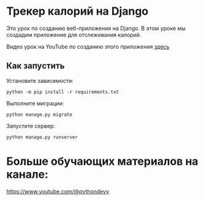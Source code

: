 # Трекер калорий на Django

Это урок по созданию веб-приложения на Django. В этом уроке мы создадим приложение для отслеживания калорий.

Видео урок на YouTube по созданию этого приложения [здесь](https://www.youtube.com/watch?v=ynHiC9w4lp4&ab_channel=%D0%94%D0%BC%D0%B8%D1%82%D1%80%D0%B8%D0%B9%D0%90%D0%B2%D0%B4%D0%B5%D0%B5%D0%BD%D0%BA%D0%BE%2Fpythondev)

## Как запустить

Установите зависимости:

`python -m pip install -r requirements.txt`

Выполните миграции:

`python manage.py migrate`

Запустите сервер:

`python manage.py runserver`

# Больше обучающих материалов на канале:
https://www.youtube.com/@pythondevv
